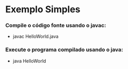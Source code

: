 # Exemplo Simples

### Compile o código fonte usando o javac:

* javac HelloWorld.java

### Execute o programa compilado usando o java:

* java HelloWorld
